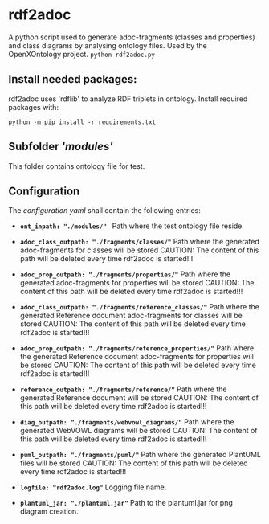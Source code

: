 # rdf2adoc
A python script used to generate adoc-fragments (classes and properties) and class diagrams by analysing ontology files.
Used by the OpenXOntology project.
`python rdf2adoc.py`

## Install needed packages:
rdf2adoc uses 'rdflib' to analyze RDF triplets in ontology. Install required packages with:
```
python -m pip install -r requirements.txt
```

## Subfolder _'modules'_
This folder contains ontology file for test.

## Configuration
The *configuration yaml* shall contain the following entries:

* **`ont_inpath: "./modules/" `**
Path where the test ontology file reside
  
* **`adoc_class_outpath: "./fragments/classes/"`**
Path where the generated adoc-fragments for classes will be stored
CAUTION: The content of this path will be deleted every time rdf2adoc is started!!!

* **`adoc_prop_outpath: "./fragments/properties/"`**
Path where the generated adoc-fragments for properties will be stored
CAUTION: The content of this path will be deleted every time rdf2adoc is started!!!

* **`adoc_class_outpath: "./fragments/reference_classes/"`**
Path where the generated Reference document adoc-fragments for classes will be stored
CAUTION: The content of this path will be deleted every time rdf2adoc is started!!!

* **`adoc_prop_outpath: "./fragments/reference_properties/"`**
Path where the generated Reference document adoc-fragments for properties will be stored
CAUTION: The content of this path will be deleted every time rdf2adoc is started!!!

* **`reference_outpath: "./fragments/reference/"`**
Path where the generated Reference document will be stored
CAUTION: The content of this path will be deleted every time rdf2adoc is started!!!

* **`diag_outpath: "./fragments/webvowl_diagrams/"`**
Path where the generated WebVOWL diagrams will be stored
CAUTION: The content of this path will be deleted every time rdf2adoc is started!!!
  
* **`puml_outpath: "./fragments/puml/"`**
Path where the generated PlantUML files will be stored
CAUTION: The content of this path will be deleted every time rdf2adoc is started!!!
  
* **`logfile: "rdf2adoc.log"`**
Logging file name.

* **`plantuml_jar: "./plantuml.jar"`**
Path to the plantuml.jar for png diagram creation.

